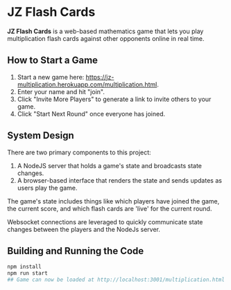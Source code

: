 # JZ Flash Cards

**JZ Flash Cards** is a web-based mathematics game that lets you play multiplication flash cards against other opponents online in real time.

## How to Start a Game

1. Start a new game here: https://jz-multiplication.herokuapp.com/multiplication.html.
2. Enter your name and hit "join".
3. Click "Invite More Players" to generate a link to invite others to your game.
4. Click "Start Next Round" once everyone has joined.

## System Design

There are two primary components to this project:

1. A NodeJS server that holds a game's state and broadcasts state changes. 
2. A browser-based interface that renders the state and sends updates as users play the game.

The game's state includes things like which players have joined the game, the current score, and which flash cards are 'live' for the current round.

Websocket connections are leveraged to quickly communicate state changes between the players and the NodeJs server.

## Building and Running the Code

```bash
npm install
npm run start
## Game can now be loaded at http://localhost:3001/multiplication.html
```